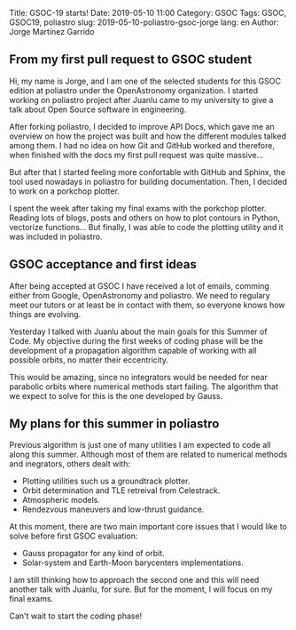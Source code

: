 Title: GSOC-19 starts! 
Date: 2019-05-10 11:00
Category: GSOC
Tags: GSOC, GSOC19, poliastro
slug: 2019-05-10-poliastro-gsoc-jorge
lang: en
Author: Jorge Martínez Garrido

## From my first pull request to GSOC student

Hi, my name is Jorge, and I am one of the selected students for this GSOC
edition at poliastro under the OpenAstronomy organization. I started working on
poliastro project after Juanlu came to my university to give a talk about Open
Source software in engineering. 

After forking poliastro, I decided to improve API Docs, which gave me an
overview on how the project was built and how the different modules talked
among them. I had no idea on how Git and GitHub worked and therefore,
when finished with the docs my first pull request was quite massive...

But after that I started feeling more confortable with GitHub and Sphinx, the
tool used nowadays in poliastro for building documentation. Then, I decided to
work on a porkchop plotter.

I spent the week after taking my final exams with the porkchop plotter. Reading
lots of blogs, posts and others on how to plot contours in Python, vectorize
functions... But finally, I was able to code the plotting utility and it was
included in poliastro.

## GSOC acceptance and first ideas

After being accepted at GSOC I have received a lot of emails, comming either
from Google, OpenAstronomy and poliastro. We need to regulary meet our tutors
or at least be in contact with them, so everyone knows how things are evolving.

Yesterday I talked with Juanlu about the main goals for this Summer of Code.
My objective during the first weeks of coding phase will be the development of
a propagation algorithm capable of working with all possible orbits, no matter
their eccentricity.

This would be amazing, since no integrators would be needed for near parabolic
orbits where numerical methods start failing. The algorithm that we expect to
solve for this is the one developed by Gauss.

## My plans for this summer in poliastro

Previous algorithm is just one of many utilities I am expected to code
all along this summer.  Although most of them are related
to numerical methods and inegrators, others dealt with:

* Plotting utilities such us a groundtrack plotter.
* Orbit determination and TLE retreival from Celestrack.
* Atmospheric models.
* Rendezvous maneuvers and low-thrust guidance.

At this moment, there are two main important core issues that I would like to
solve before first GSOC evaluation:

* Gauss propagator for any kind of orbit.
* Solar-system and Earth-Moon barycenters implementations.

I am still thinking how to approach the second one and this will need another
talk with Juanlu, for sure. But for the moment, I will focus on my final exams.

Can't wait to start the coding phase!

